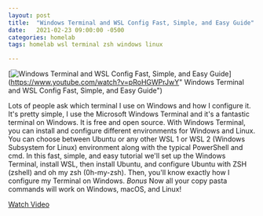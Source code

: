 ```yaml
---
layout: post
title:  "Windows Terminal and WSL Config Fast, Simple, and Easy Guide"
date:   2021-02-23 09:00:00 -0500
categories: homelab
tags: homelab wsl terminal zsh windows linux

---
```


[![ Windows Terminal and WSL Config Fast, Simple, and Easy Guide](https://img.youtube.com/vi/pRoHGWPrJwY/0.jpg)](https://www.youtube.com/watch?v=pRoHGWPrJwY" Windows Terminal and WSL Config Fast, Simple, and Easy Guide")

Lots of people ask which terminal I use on Windows and how I configure it.  It's pretty simple, I use the Microsoft Windows Terminal and it's a fantastic terminal on Windows.  It is free and open source.  With Windows Terminal, you can install and configure different environments for Windows and Linux.  You can choose between Ubuntu or any other WSL 1 or WSL 2  (Windows Subsystem for Linux) environment along with the typical PowerShell and cmd.  In this fast, simple, and easy tutorial we'll set up the Windows Terminal, install WSL, then install Ubuntu, and configure Ubuntu with ZSH (zshell) and oh my zsh (0h-my-zsh).  Then, you'll know exactly how I configure my Terminal on Windows.  *Bonus* Now all your copy pasta commands will work on Windows, macOS, and Linux!

[Watch Video](https://www.youtube.com/watch?v=pRoHGWPrJwY)
